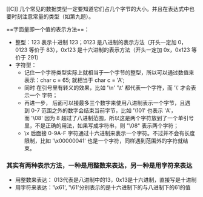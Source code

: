 [[C]]
几个常见的数据类型一定要知道它们占几个字节的大小。并且在表达式中也要时刻注意常量的类型（如第九题）。

==字面量即一个值的表示方法==：

- 整型：123 表示十进制 123；0123 是八进制的表示方法（开头一定加 0，0123 等价于 83），0x123 是十六进制的表示方法（开头一定加 0x，0x123 等价于 291）
- 字符型：
    - 记住一个字符类型实际上就相当于一个字节的整型，所以可以通过数值来表示：char c = 65; 就相当于 char c = 'A';
    - 同时 在引号里有转义的效果，比如 '\n' '\t' 都代表一个字符，而 '\\' 才会表示一个 字符；
    - 再进一步， 后面可以接最多三个数字来使用八进制表示一个字节，且遇到 0-7 范围之外的数字会结束当前字节，比如 '\101' 也表示 'A'，而 '\08' 因为 8 超过了八进制范围，所以这是两个字符放到了一个单引号里，不是正确的用法，如果写成字符串，则 "\08" 表示两个字符；
    - \x 后面接 0-9A-F 字符通过十六进制来表示一个字符。不过并不会有长度限制，比如 '\x00000041' 也是一个字符，同样遇到范围外的字符就结束。

### 其实有两种表示方法，一种是用整数来表达，另一种是用字符来表达
- 用整数来表达： 013代表是八进制中的13，0x13是十六进制，直接写是十进制
- 用字符来表达：'\x61', '\61'分别表示的是十六进制下的与八进制下的61的值